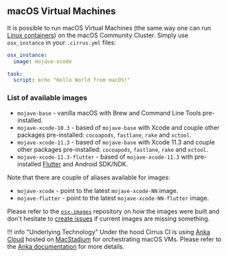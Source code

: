 ## macOS Virtual Machines

It is possible to run macOS Virtual Machines (the same way one can run [Linux containers](linux.md)) on the macOS Community Cluster. 
Simply use `osx_instance` in your `.cirrus.yml` files:

```yaml
osx_instance:
  image: mojave-xcode

task:
  script: echo "Hello World from macOS!"
```

### List of available images

* `mojave-base` - vanilla macOS with Brew and Command Line Tools pre-installed.
* `mojave-xcode-10.3` - based of `mojave-base` with Xcode and couple other packages pre-installed: 
  `cocoapods`, `fastlane`, `rake` and `xctool`.
* `mojave-xcode-11.3` - based of `mojave-base` with Xcode 11.3 and couple other packages pre-installed: 
  `cocoapods`, `fastlane`, `rake` and `xctool`.
* `mojave-xcode-11.3-flutter` - based of `mojave-xcode-11.3` with pre-installed [Flutter](https://flutter.dev/) and Android SDK/NDK.

Note that there are couple of aliases available for images:

* `mojave-xcode` - point to the latest `mojave-xcode-NN` image.
* `mojave-flutter` - point to the latest `mojave-xcode-NN-flutter` image.

Please refer to the [`osx-images`](https://github.com/cirruslabs/osx-images) repository on how the images were built and
don't hesitate to [create issues](https://github.com/cirruslabs/osx-images/issues) if current images are missing something.

!!! info "Underlying Technology"
    Under the hood Cirrus CI is using [Anka Cloud][anka] hosted on [MacStadium][ms] for
    orchestrating macOS VMs. Please refer to the [Anka documentation][anka] for more details.

[anka]: supported-computing-services.md#anka
[ms]: https://www.macstadium.com/

